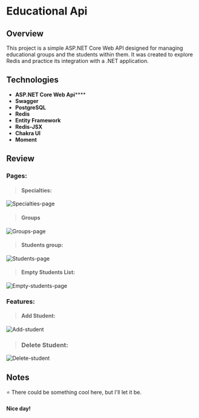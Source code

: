 # Educational Api

## Overview

This project is a simple ASP.NET Core Web API designed for managing educational groups and the students within them. It was created to explore Redis and practice its integration with a .NET application.

## Technologies

- **ASP.NET Core Web Api******
- **Swagger**
- **PostgreSQL**
- **Redis**
- **Entity Framework**
- **Redis-JSX**
- **Chakra UI**
- **Moment**

## Review

### Pages:

> #### Specialties:

  ![Specialties-page](https://github.com/vanyachernov/NetCoreRedis/Docs/Specialties.png)

> #### Groups

  ![Groups-page](https://github.com/vanyachernov/NetCoreRedis/Docs/Groups.png)

> #### Students group:

  ![Students-page](https://github.com/vanyachernov/NetCoreRedis/Docs/StudentCard.png)

> #### Empty Students List:

  ![Empty-students-page](https://github.com/vanyachernov/NetCoreRedis/Docs/EmptyList.png)

### Features:

> #### Add Student:
  ![Add-student](https://github.com/vanyachernov/NetCoreRedis/Docs/AddStudent.gif)

> ### Delete Student:
  ![Delete-student](https://github.com/vanyachernov/NetCoreRedis/Docs/DeleteStudent.gif)

## Notes

⭐️ There could be something cool here, but I'll let it be.

#### Nice day!

